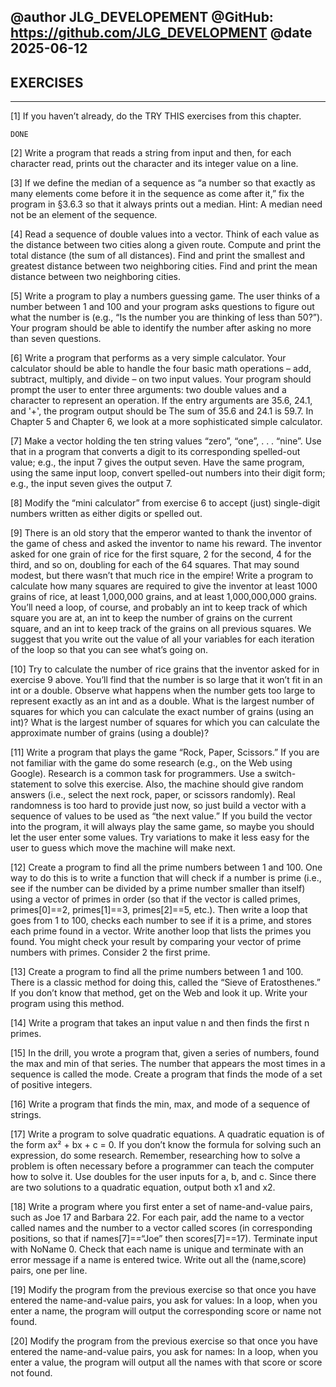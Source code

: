 @author JLG_DEVELOPEMENT
@GitHub: https://github.com/JLG_DEVELOPMENT
@date 2025-06-12
--------------------------------

## EXERCISES 
---------------------------------


[1] If you haven’t already, do the TRY THIS exercises from this chapter.
    
    DONE

[2] Write a program that reads a string from input and then, for each character read, prints out the character and its integer value on a line.

    

[3] If we define the median of a sequence as “a number so that exactly as many elements come before it in the sequence as come after it,” fix the program in §3.6.3 so that it always prints out a median. Hint: A median need not be an element of the sequence.

    

[4] Read a sequence of double values into a vector. Think of each value as the distance between two cities along a given route. Compute and print the total distance (the sum of all distances). Find and print the smallest and greatest distance between two neighboring cities. Find and print the mean distance between two neighboring cities.

[5] Write a program to play a numbers guessing game. The user thinks of a number between 1 and 100 and your program asks questions to figure out what the number is (e.g., “Is the number you are thinking of less than 50?”). Your program should be able to identify the number after asking no more than seven questions.

[6] Write a program that performs as a very simple calculator. Your calculator should be able to handle the four basic math operations – add, subtract, multiply, and divide – on two input values. Your program should prompt the user to enter three arguments: two double values and a character to represent an operation. If the entry arguments are 35.6, 24.1, and '+', the program output should be The sum of 35.6 and 24.1 is 59.7. In Chapter 5 and Chapter 6, we look at a more sophisticated simple calculator.

[7] Make a vector holding the ten string values “zero”, “one”, . . . “nine”. Use that in a program that converts a digit to its corresponding spelled-out value; e.g., the input 7 gives the output seven. Have the same program, using the same input loop, convert spelled-out numbers into their digit form; e.g., the input seven gives the output 7.

[8] Modify the “mini calculator” from exercise 6 to accept (just) single-digit numbers written as either digits or spelled out.

[9] There is an old story that the emperor wanted to thank the inventor of the game of chess and asked the inventor to name his reward. The inventor asked for one grain of rice for the first square, 2 for the second, 4 for the third, and so on, doubling for each of the 64 squares. That may sound modest, but there wasn’t that much rice in the empire! Write a program to calculate how many squares are required to give the inventor at least 1000 grains of rice, at least 1,000,000 grains, and at least 1,000,000,000 grains. You’ll need a loop, of course, and probably an int to keep track of which square you are at, an int to keep the number of grains on the current square, and an int to keep track of the grains on all previous squares. We suggest that you write out the value of all your variables for each iteration of the loop so that you can see what’s going on.

[10] Try to calculate the number of rice grains that the inventor asked for in exercise 9 above. You’ll find that the number is so large that it won’t fit in an int or a double. Observe what happens when the number gets too large to represent exactly as an int and as a double. What is the largest number of squares for which you can calculate the exact number of grains (using an int)? What is the largest number of squares for which you can calculate the approximate number of grains (using a double)?

[11] Write a program that plays the game “Rock, Paper, Scissors.” If you are not familiar with the game do some research (e.g., on the Web using Google). Research is a common task for programmers. Use a switch-statement to solve this exercise. Also, the machine should give random answers (i.e., select the next rock, paper, or scissors randomly). Real randomness is too hard to provide just now, so just build a vector with a sequence of values to be used as “the next value.” If you build the vector into the program, it will always play the same game, so maybe you should let the user enter some values. Try variations to make it less easy for the user to guess which move the machine will make next.

[12] Create a program to find all the prime numbers between 1 and 100. One way to do this is to write a function that will check if a number is prime (i.e., see if the number can be divided by a prime number smaller than itself) using a vector of primes in order (so that if the vector is called primes, primes[0]==2, primes[1]==3, primes[2]==5, etc.). Then write a loop that goes from 1 to 100, checks each number to see if it is a prime, and stores each prime found in a vector. Write another loop that lists the primes you found. You might check your result by comparing your vector of prime numbers with primes. Consider 2 the first prime.

[13] Create a program to find all the prime numbers between 1 and 100. There is a classic method for doing this, called the “Sieve of Eratosthenes.” If you don’t know that method, get on the Web and look it up. Write your program using this method.

[14] Write a program that takes an input value n and then finds the first n primes.

[15] In the drill, you wrote a program that, given a series of numbers, found the max and min of that series. The number that appears the most times in a sequence is called the mode. Create a program that finds the mode of a set of positive integers.

[16] Write a program that finds the min, max, and mode of a sequence of strings.

[17] Write a program to solve quadratic equations. A quadratic equation is of the form ax² + bx + c = 0. If you don’t know the formula for solving such an expression, do some research. Remember, researching how to solve a problem is often necessary before a programmer can teach the computer how to solve it. Use doubles for the user inputs for a, b, and c. Since there are two solutions to a quadratic equation, output both x1 and x2.

[18] Write a program where you first enter a set of name-and-value pairs, such as Joe 17 and Barbara 22. For each pair, add the name to a vector called names and the number to a vector called scores (in corresponding positions, so that if names[7]==“Joe” then scores[7]==17). Terminate input with NoName 0. Check that each name is unique and terminate with an error message if a name is entered twice. Write out all the (name,score) pairs, one per line.

[19] Modify the program from the previous exercise so that once you have entered the name-and-value pairs, you ask for values: In a loop, when you enter a name, the program will output the corresponding score or name not found.

[20] Modify the program from the previous exercise so that once you have entered the name-and-value pairs, you ask for names: In a loop, when you enter a value, the program will output all the names with that score or score not found.
